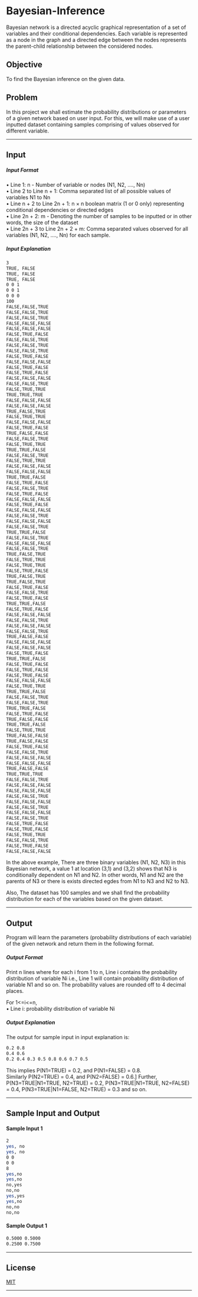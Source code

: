 # Bayesian-Inference
Bayesian network is a directed acyclic graphical representation of a set of variables and their conditional dependencies. Each variable is represented as a node in the graph and a directed edge between the nodes represents the parent-child relationship between the considered nodes. 
## Objective
To find the Bayesian inference on the given data.
## Problem  
In this project we shall estimate the probability distributions or parameters of a given network based on user input. For this, we will make use of a user inputted dataset containing samples comprising of values observed for different variable.
- - - -
## Input
##### Input Format
• Line 1: n - Number of variable or nodes (N1, N2, ...., Nn) \
• Line 2 to Line n + 1: Comma separated list of all possible values of variables N1 to Nn \
• Line n + 2 to Line 2n + 1: n × n boolean matrix (1 or 0 only) representing conditional dependencies or directed edges \
• Line 2n + 2: m - Denoting the number of samples to be inputted or in other words, the size of the dataset \
• Line 2n + 3 to Line 2n + 2 + m: Comma separated values observed for all variables (N1, N2, ...., Nn) for each sample.
##### Input Explanation
```bash
3
TRUE, FALSE
TRUE, FALSE
TRUE, FALSE
0 0 1
0 0 1
0 0 0
100
FALSE,FALSE,TRUE
FALSE,FALSE,TRUE
FALSE,FALSE,TRUE
FALSE,FALSE,FALSE
FALSE,FALSE,FALSE
FALSE,TRUE,FALSE
FALSE,FALSE,TRUE
FALSE,FALSE,TRUE
FALSE,FALSE,TRUE
FALSE,TRUE,FALSE
FALSE,FALSE,FALSE
FALSE,TRUE,FALSE
FALSE,TRUE,FALSE
FALSE,FALSE,FALSE
FALSE,FALSE,TRUE
FALSE,TRUE,TRUE
TRUE,TRUE,TRUE
FALSE,FALSE,FALSE
FALSE,FALSE,FALSE
TRUE,FALSE,TRUE
FALSE,TRUE,TRUE
FALSE,FALSE,FALSE
FALSE,TRUE,FALSE
TRUE,FALSE,FALSE
FALSE,FALSE,TRUE
FALSE,TRUE,TRUE
TRUE,TRUE,FALSE
FALSE,FALSE,TRUE
FALSE,TRUE,TRUE
FALSE,FALSE,FALSE
FALSE,FALSE,FALSE
TRUE,TRUE,FALSE
FALSE,TRUE,FALSE
FALSE,FALSE,TRUE
FALSE,TRUE,FALSE
FALSE,FALSE,FALSE
FALSE,TRUE,FALSE
FALSE,FALSE,FALSE
FALSE,FALSE,TRUE
FALSE,FALSE,FALSE
FALSE,FALSE,TRUE
TRUE,TRUE,FALSE
FALSE,FALSE,TRUE
FALSE,FALSE,FALSE
FALSE,FALSE,TRUE
TRUE,FALSE,TRUE
FALSE,TRUE,TRUE
FALSE,TRUE,TRUE
FALSE,TRUE,FALSE
TRUE,FALSE,TRUE
TRUE,FALSE,TRUE
FALSE,TRUE,FALSE
FALSE,FALSE,TRUE
FALSE,TRUE,FALSE
TRUE,TRUE,FALSE
FALSE,TRUE,FALSE
FALSE,FALSE,FALSE
FALSE,FALSE,TRUE
FALSE,FALSE,FALSE
FALSE,FALSE,TRUE
TRUE,FALSE,FALSE
FALSE,FALSE,FALSE
FALSE,FALSE,FALSE
FALSE,TRUE,FALSE
TRUE,TRUE,FALSE
FALSE,TRUE,FALSE
FALSE,TRUE,FALSE
FALSE,TRUE,FALSE
FALSE,FALSE,FALSE
FALSE,TRUE,TRUE
TRUE,TRUE,FALSE
FALSE,FALSE,TRUE
FALSE,FALSE,TRUE
TRUE,TRUE,FALSE
FALSE,TRUE,FALSE
TRUE,FALSE,FALSE
TRUE,TRUE,FALSE
FALSE,TRUE,TRUE
TRUE,FALSE,FALSE
TRUE,FALSE,FALSE
FALSE,TRUE,FALSE
FALSE,FALSE,TRUE
FALSE,FALSE,FALSE
FALSE,FALSE,FALSE
TRUE,FALSE,FALSE
TRUE,TRUE,TRUE
FALSE,FALSE,TRUE
FALSE,FALSE,FALSE
FALSE,FALSE,FALSE
FALSE,FALSE,TRUE
FALSE,FALSE,FALSE
FALSE,FALSE,TRUE
FALSE,FALSE,FALSE
FALSE,FALSE,TRUE
FALSE,TRUE,FALSE
FALSE,TRUE,FALSE
FALSE,TRUE,TRUE
FALSE,FALSE,TRUE
FALSE,TRUE,FALSE
FALSE,FALSE,FALSE
```
In the above example, There are three binary variables (N1, N2, N3) in this Bayesian network, a value 1 at location (3,1) and (3,2) shows that N3 is conditionally dependent on N1 and N2. In other words, N1 and N2 are the parents of N3 or there is exists directed egdes from N1 to N3 and N2 to N3.

Also,
The dataset has 100 samples and we shall find the probability distribution for each of the variables based on the given dataset. 
- - - -
## Output
Program will learn the parameters (probability distributions of each variable) of the given network and return them in the following format.
##### Output Format
Print n lines where for each i from 1 to n, Line i contains the probability distribution of variable Ni i.e., Line 1 will contain probability distribution of variable N1 and so on. The probability values are rounded off to 4 decimal places.

For 1<=i<=n,\
• Line i: probability distribution of variable Ni 
##### Output Explanation
The output for sample input in input explanation is:
```bash
0.2 0.8
0.4 0.6
0.2 0.4 0.3 0.5 0.8 0.6 0.7 0.5
```
This implies P(N1=TRUE) = 0.2, and P(N1=FALSE) = 0.8.\
Similarly P(N2=TRUE) = 0.4, and P(N2=FALSE) = 0.6.]
Further, P(N3=TRUE|N1=TRUE, N2=TRUE) = 0.2, P(N3=TRUE|N1=TRUE, N2=FALSE) = 0.4, P(N3=TRUE|N1=FALSE, N2=TRUE) = 0.3 and so on.
- - - -

## Sample Input and Output
#### Sample Input 1
```bash
2
yes, no
yes, no
0 0
0 0
8
yes,no
yes,no
no,yes
no,no
yes,yes
yes,no
no,no
no,no
```
#### Sample Output 1
```bash
0.5000 0.5000 
0.2500 0.7500
```
- - - -
## License
[MIT](https://choosealicense.com/licenses/mit/)
- - - -
